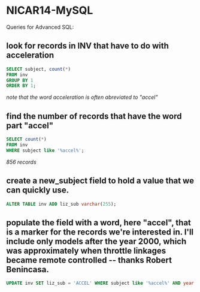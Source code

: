 NICAR14-MySQL
=============

Queries for Advanced SQL:

## look for records in INV that have to do with acceleration

``` sql
SELECT subject, count(*)
FROM inv
GROUP BY 1
ORDER BY 1;
```

*note that the word acceleration is often abreviated to "accel"*

## find the number of records that have the word part "accel"

``` sql
SELECT count(*)
FROM inv
WHERE subject like '%accel%';
```

*856 records*

## create a new_subject field to hold a value that we can quickly use. 

``` sql
ALTER TABLE inv ADD liz_sub varchar(255);
```

## populate the field with a word, here "accel", that is a marker for the records we're interested in. I'll include only models after the year 2000, which was approximately when throttle linkages became remote controlled -- thanks Robert Benincasa. 

``` sql
UPDATE inv SET liz_sub = 'ACCEL' WHERE subject like '%accel%' AND year > 2000;
```




